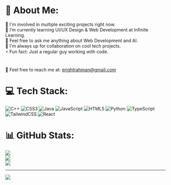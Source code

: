 # 💫 About Me:
🔭 I'm involved in multiple exciting projects right now.<br>🌱 I’m currently learning UI/UX Design & Web Development at Infinite Learning.<br>💬 Feel free to ask me anything about Web Development and AI.<br>👯 I'm always up for collaboration on cool tech projects.<br>⚡ Fun fact: Just a regular guy working with code.<br><br><br>📨 Feel free to reach me at: erightrahman@gmail.com


# 💻 Tech Stack:
![C++](https://img.shields.io/badge/c++-%2300599C.svg?style=for-the-badge&logo=c%2B%2B&logoColor=white) ![CSS3](https://img.shields.io/badge/css3-%231572B6.svg?style=for-the-badge&logo=css3&logoColor=white) ![Java](https://img.shields.io/badge/java-%23ED8B00.svg?style=for-the-badge&logo=openjdk&logoColor=white) ![JavaScript](https://img.shields.io/badge/javascript-%23323330.svg?style=for-the-badge&logo=javascript&logoColor=%23F7DF1E) ![HTML5](https://img.shields.io/badge/html5-%23E34F26.svg?style=for-the-badge&logo=html5&logoColor=white) ![Python](https://img.shields.io/badge/python-3670A0?style=for-the-badge&logo=python&logoColor=ffdd54) ![TypeScript](https://img.shields.io/badge/typescript-%23007ACC.svg?style=for-the-badge&logo=typescript&logoColor=white)  ![TailwindCSS](https://img.shields.io/badge/tailwindcss-%2338B2AC.svg?style=for-the-badge&logo=tailwind-css&logoColor=white) ![React](https://img.shields.io/badge/react-%2320232a.svg?style=for-the-badge&logo=react&logoColor=%2361DAFB) 
# 📊 GitHub Stats:
![](https://github-readme-stats.vercel.app/api?username=erikrahman2&theme=transparent&hide_border=false&include_all_commits=false&count_private=false)<br/>
![](https://github-readme-streak-stats.herokuapp.com/?user=erikrahman2&theme=transparent&hide_border=false)<br/>
![](https://github-readme-stats.vercel.app/api/top-langs/?username=erikrahman2&theme=transparent&hide_border=false&include_all_commits=false&count_private=false&layout=compact)

---
[![](https://visitcount.itsvg.in/api?id=erikrahman2&icon=5&color=0)](https://visitcount.itsvg.in)


  
<!-- Proudly created with GPRM ( https://gprm.itsvg.in ) -->

